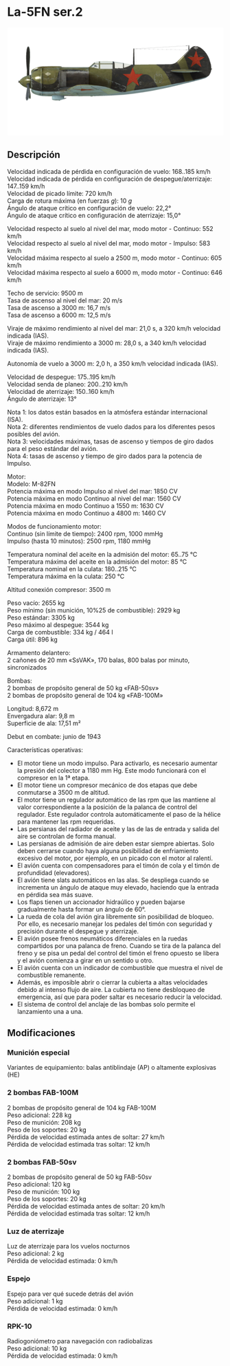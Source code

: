 # La-5FN ser.2  
  
![la5fns2](../images/la5fns2.png)  
  
## Descripción  
  
Velocidad indicada de pérdida en configuración de vuelo: 168..185 km/h  
Velocidad indicada de pérdida en configuración de despegue/aterrizaje: 147..159 km/h  
Velocidad de picado límite: 720 km/h  
Carga de rotura máxima (en fuerzas <i>g</i>): 10 <i>g</i>  
Ángulo de ataque crítico en configuración de vuelo: 22,2°  
Ángulo de ataque crítico en configuración de aterrizaje: 15,0°  
  
Velocidad respecto al suelo al nivel del mar, modo motor - Continuo: 552 km/h  
Velocidad respecto al suelo al nivel del mar, modo motor - Impulso: 583 km/h  
Velocidad máxima respecto al suelo a 2500 m, modo motor - Continuo: 605 km/h  
Velocidad máxima respecto al suelo a 6000 m, modo motor - Continuo: 646 km/h  
  
Techo de servicio: 9500 m  
Tasa de ascenso al nivel del mar: 20 m/s  
Tasa de ascenso a 3000 m: 16,7 m/s  
Tasa de ascenso a 6000 m: 12,5 m/s  
  
Viraje de máximo rendimiento al nivel del mar: 21,0 s, a 320 km/h velocidad indicada (IAS).  
Viraje de máximo rendimiento a 3000 m: 28,0 s, a 340 km/h velocidad indicada (IAS).  
  
Autonomía de vuelo a 3000 m: 2,0 h, a 350 km/h velocidad indicada (IAS).  
  
Velocidad de despegue: 175..195 km/h  
Velocidad senda de planeo: 200..210 km/h  
Velocidad de aterrizaje: 150..160 km/h  
Ángulo de aterrizaje: 13°  
  
Nota 1: los datos están basados en la atmósfera estándar internacional (ISA).  
Nota 2: diferentes rendimientos de vuelo dados para los diferentes pesos posibles del avión.  
Nota 3: velocidades máximas, tasas de ascenso y tiempos de giro dados para el peso estándar del avión.  
Nota 4: tasas de ascenso y tiempo de giro dados para la potencia de Impulso.  
  
Motor:  
Modelo: M-82FN  
Potencia máxima en modo Impulso al nivel del mar: 1850 CV  
Potencia máxima en modo Continuo al nivel del mar: 1560 CV  
Potencia máxima en modo Continuo a 1550 m: 1630 CV  
Potencia máxima en modo Continuo a 4800 m: 1460 CV  
  
Modos de funcionamiento motor:  
Continuo (sin límite de tiempo): 2400 rpm, 1000 mmHg  
Impulso (hasta 10 minutos): 2500 rpm, 1180 mmHg  
  
Temperatura nominal del aceite en la admisión del motor: 65..75 °C  
Temperatura máxima del aceite en la admisión del motor: 85 °C  
Temperatura nominal en la culata: 180..215 °C  
Temperatura máxima en la culata: 250 °C  
  
Altitud conexión compresor: 3500 m  
  
Peso vacío: 2655 kg  
Peso mínimo (sin munición, 10%25 de combustible): 2929 kg  
Peso estándar: 3305 kg  
Peso máximo al despegue: 3544 kg  
Carga de combustible: 334 kg / 464 l  
Carga útil: 896 kg  
  
Armamento delantero:  
2 cañones de 20 mm «SsVAK», 170 balas, 800 balas por minuto, sincronizados  
  
Bombas:  
2 bombas de propósito general de 50 kg «FAB-50sv»  
2 bombas de propósito general de 104 kg «FAB-100M»  
  
Longitud: 8,672 m  
Envergadura alar: 9,8 m  
Superficie de ala: 17,51 m²  
  
Debut en combate: junio de 1943  
  
Características operativas:  
- El motor tiene un modo impulso. Para activarlo, es necesario aumentar la presión del colector a 1180 mm Hg. Este modo funcionará con el compresor en la 1ª etapa.  
- El motor tiene un compresor mecánico de dos etapas que debe conmutarse a 3500 m de altitud.  
- El motor tiene un regulador automático de las rpm que las mantiene al valor correspondiente a la posición de la palanca de control del regulador. Este regulador controla automáticamente el paso de la hélice para mantener las rpm requeridas.  
- Las persianas del radiador de aceite y las de las de entrada y salida del aire se controlan de forma manual.  
- Las persianas de admisión de aire deben estar siempre abiertas. Solo deben cerrarse cuando haya alguna posibilidad de enfriamiento excesivo del motor, por ejemplo, en un picado con el motor al ralentí.  
- El avión cuenta con compensadores para el timón de cola y el timón de profundidad (elevadores).  
- El avión tiene slats automáticos en las alas. Se despliega cuando se incrementa un ángulo de ataque muy elevado, haciendo que la entrada en pérdida sea más suave.  
- Los flaps tienen un accionador hidraúlico y pueden bajarse gradualmente hasta formar un ángulo de 60°.  
- La rueda de cola del avión gira libremente sin posibilidad de bloqueo. Por ello, es necesario manejar los pedales del timón con seguridad y precisión durante el despegue y aterrizaje.  
- El avión posee frenos neumáticos diferenciales en la ruedas compartidos por una palanca de freno. Cuando se tira de la palanca del freno y se pisa un pedal del control del timón el freno opuesto se libera y el avión comienza a girar en un sentido u otro.  
- El avión cuenta con un indicador de combustible que muestra el nivel de combustible remanente.  
- Además, es imposible abrir o cierrar la cubierta a altas velocidades debido al intenso flujo de aire. La cubierta no tiene desbloqueo de emergencia, así que para poder saltar es necesario reducir la velocidad.  
- El sistema de control del anclaje de las bombas solo permite el lanzamiento una a una.  
  
## Modificaciones  
  
  
### Munición especial  
  
Variantes de equipamiento: balas antiblindaje (AP) o altamente explosivas (HE)  
  
### 2 bombas FAB-100M  
  
2 bombas de propósito general de 104 kg FAB-100M  
Peso adicional: 228 kg  
Peso de munición: 208 kg  
Peso de los soportes: 20 kg  
Pérdida de velocidad estimada antes de soltar: 27 km/h  
Pérdida de velocidad estimada tras soltar: 12 km/h  
  
### 2 bombas FAB-50sv  
  
2 bombas de propósito general de 50 kg FAB-50sv  
Peso adicional: 120 kg  
Peso de munición: 100 kg  
Peso de los soportes: 20 kg  
Pérdida de velocidad estimada antes de soltar: 20 km/h  
Pérdida de velocidad estimada tras soltar: 12 km/h  ﻿
  
### Luz de aterrizaje  
  
Luz de aterrizaje para los vuelos nocturnos  
Peso adicional: 2 kg  
Pérdida de velocidad estimada: 0 km/h  ﻿
  
### Espejo  
  
Espejo para ver qué sucede detrás del avión  
Peso adicional: 1 kg  
Pérdida de velocidad estimada: 0 km/h  ﻿
  
### RPK-10  
  
Radiogoniómetro para navegación con radiobalizas  
Peso adicional: 10 kg  
Pérdida de velocidad estimada: 0 km/h  